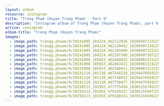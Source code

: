 ```yaml
---
layout: album
resource: instagram
title: "Trang Phạm (Huyen Trang Pham) - Part 9"
description: "Instagram album of Trang Phạm (Huyen Trang Pham), part 9."
active: instagram
album-title: "Trang Phạm (Huyen Trang Pham)"
images:
  - image_path: trangg.phaam/9/20241005_184224_462112926_18288497134225020_6640689193500378408_n.jpg
  - image_path: trangg.phaam/9/20241005_184224_462120452_18288497116225020_3284583858053604496_n.jpg
  - image_path: trangg.phaam/9/20241005_184224_462165896_18288497125225020_1754644955718322723_n.jpg
  - image_path: trangg.phaam/9/20241005_184224_462207300_18288497107225020_8796148657765076860_n.jpg
  - image_path: trangg.phaam/9/20241008_185653_462448815_18288901531225020_1618651810721461592_n.jpg
  - image_path: trangg.phaam/9/20241008_185653_462463421_18288901519225020_1062338588382602141_n.jpg
  - image_path: trangg.phaam/9/20241008_185653_462540411_18288901522225020_3894995305789027686_n.jpg
  - image_path: trangg.phaam/9/20241119_201130_467548220_18294476929225020_3739174850946937769_n.jpg
  - image_path: trangg.phaam/9/20241119_201130_467748652_18294476938225020_6719966466961197940_n.jpg
  - image_path: trangg.phaam/9/20241119_201130_467758477_18294476920225020_781976833959161456_n.jpg
  - image_path: trangg.phaam/9/20250213_191955_477775458_18305155705225020_6785526338688599766_n.jpg
  - image_path: trangg.phaam/9/20250213_191955_479169157_18305155687225020_1941449820925443582_n.jpg
  - image_path: trangg.phaam/9/20250213_191955_479180241_18305155696225020_2891929954526136626_n.jpg
---
```

